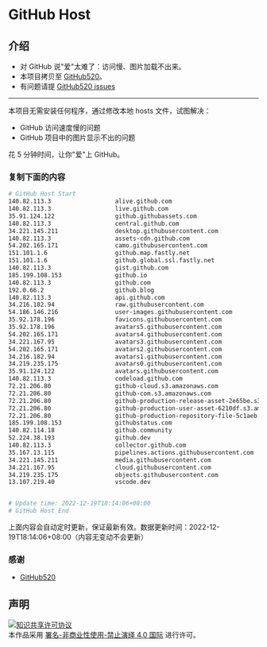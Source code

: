 # GitHub Host
## 介绍
- 对 GitHub 说"爱"太难了：访问慢、图片加载不出来。
- 本项目拷贝至 [GitHub520](https://github.com/521xueweihan/GitHub520)。
- 有问题请提 [GitHub520 issues](https://github.com/521xueweihan/GitHub520/issues/new)

---

本项目无需安装任何程序，通过修改本地 hosts 文件，试图解决：
- GitHub 访问速度慢的问题
- GitHub 项目中的图片显示不出的问题

花 5 分钟时间，让你"爱"上 GitHub。

### 复制下面的内容
```bash
# GitHub Host Start
140.82.113.3                  alive.github.com
140.82.113.3                  live.github.com
35.91.124.122                 github.githubassets.com
140.82.113.3                  central.github.com
34.221.145.211                desktop.githubusercontent.com
140.82.113.3                  assets-cdn.github.com
54.202.165.171                camo.githubusercontent.com
151.101.1.6                   github.map.fastly.net
151.101.1.6                   github.global.ssl.fastly.net
140.82.113.3                  gist.github.com
185.199.108.153               github.io
140.82.113.3                  github.com
192.0.66.2                    github.blog
140.82.113.3                  api.github.com
34.216.182.94                 raw.githubusercontent.com
54.186.146.216                user-images.githubusercontent.com
35.92.178.196                 favicons.githubusercontent.com
35.92.178.196                 avatars5.githubusercontent.com
54.202.165.171                avatars4.githubusercontent.com
34.221.167.95                 avatars3.githubusercontent.com
54.202.165.171                avatars2.githubusercontent.com
34.216.182.94                 avatars1.githubusercontent.com
34.219.235.175                avatars0.githubusercontent.com
35.91.124.122                 avatars.githubusercontent.com
140.82.113.3                  codeload.github.com
72.21.206.80                  github-cloud.s3.amazonaws.com
72.21.206.80                  github-com.s3.amazonaws.com
72.21.206.80                  github-production-release-asset-2e65be.s3.amazonaws.com
72.21.206.80                  github-production-user-asset-6210df.s3.amazonaws.com
72.21.206.80                  github-production-repository-file-5c1aeb.s3.amazonaws.com
185.199.108.153               githubstatus.com
140.82.114.18                 github.community
52.224.38.193                 github.dev
140.82.113.3                  collector.github.com
35.167.13.115                 pipelines.actions.githubusercontent.com
34.221.145.211                media.githubusercontent.com
34.221.167.95                 cloud.githubusercontent.com
34.219.235.175                objects.githubusercontent.com
13.107.219.40                 vscode.dev


# Update time: 2022-12-19T18:14:06+08:00
# GitHub Host End

```
上面内容会自动定时更新，保证最新有效。数据更新时间：2022-12-19T18:14:06+08:00（内容无变动不会更新）

### 感谢

- [GitHub520](https://github.com/521xueweihan/GitHub520)

## 声明
<a rel="license" href="https://creativecommons.org/licenses/by-nc-nd/4.0/deed.zh"><img alt="知识共享许可协议" style="border-width: 0" src="https://licensebuttons.net/l/by-nc-nd/4.0/88x31.png"></a><br>本作品采用 <a rel="license" href="https://creativecommons.org/licenses/by-nc-nd/4.0/deed.zh">署名-非商业性使用-禁止演绎 4.0 国际</a> 进行许可。